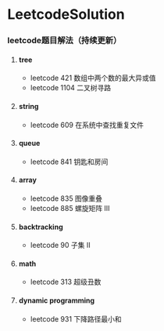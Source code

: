 # LeetcodeSolution
### leetcode题目解法（持续更新）
1. #### tree
    - leetcode 421 数组中两个数的最大异或值
    - leetcode 1104 二叉树寻路
2. #### string
    - leetcode 609 在系统中查找重复文件
3. #### queue
    - leetcode 841 钥匙和房间
4. #### array
    - leetcode 835 图像重叠
    - leetcode 885 螺旋矩阵 III
5. #### backtracking
    - leetcode 90 子集 II
6. #### math
    - leetcode 313 超级丑数
7. #### dynamic programming
    - leetcode 931 下降路径最小和





